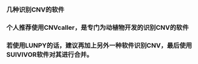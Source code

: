 ### 几种识别CNV的软件
### 个人推荐使用CNVcaller，是专门为动植物开发的识别CNV的软件
### 若使用LUNPY的话，建议再加上另外一种软件识别CNV，最后使用SUIVIVOR软件对其进行合并。
